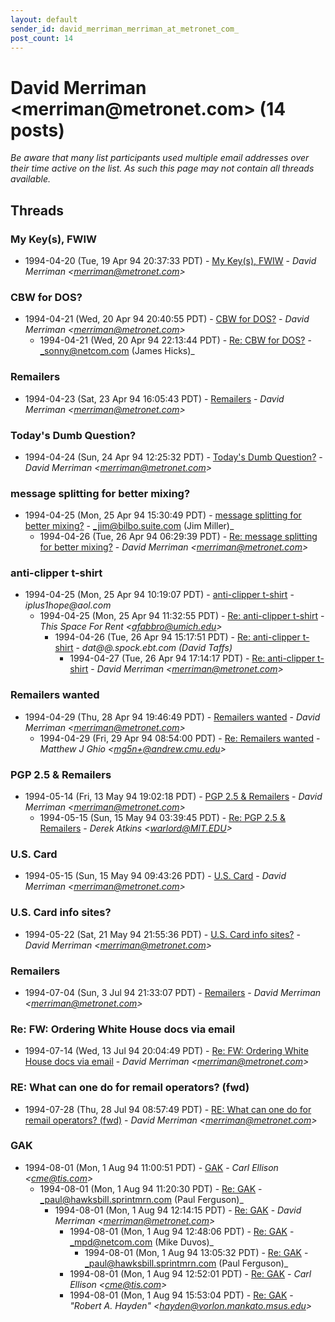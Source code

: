 ```yaml
---
layout: default
sender_id: david_merriman_merriman_at_metronet_com_
post_count: 14
---
```


# David Merriman <merriman<span>@</span>metronet.com> (14 posts)

_Be aware that many list participants used multiple email addresses over their time active on the list. As such this page may not contain all threads available._

## Threads

### My Key(s), FWIW
+ 1994-04-20 (Tue, 19 Apr 94 20:37:33 PDT) - [My Key(s), FWIW](/archive/1994/04/8d177158418aaa029b0197799aaa20b71ff74d21c81d596f0ef43c1f6d7758d8) - _David Merriman \<merriman@metronet.com\>_

### CBW for DOS?
+ 1994-04-21 (Wed, 20 Apr 94 20:40:55 PDT) - [CBW for DOS?](/archive/1994/04/fb5510901f27839e973f6f75c3e9e1f6805d192f45f754b8e37f4b22fe716ee4) - _David Merriman \<merriman@metronet.com\>_
  + 1994-04-21 (Wed, 20 Apr 94 22:13:44 PDT) - [Re: CBW for DOS?](/archive/1994/04/bc7dba608db6d07bb89d2e17f03080036b474efb0e3cf4d5a6a43fff465cf284) - _sonny@netcom.com (James Hicks)_

### Remailers
+ 1994-04-23 (Sat, 23 Apr 94 16:05:43 PDT) - [Remailers](/archive/1994/04/a50862e83f8f2c7ea1aa652b86a0fa139f61e5411e1778ee9eeac85dadf428a2) - _David Merriman \<merriman@metronet.com\>_

### Today's Dumb Question?
+ 1994-04-24 (Sun, 24 Apr 94 12:25:32 PDT) - [Today's Dumb Question?](/archive/1994/04/f862c9ecd130a22694a656ff0721ecc05a0a250f06079a988bdb92b919989ccc) - _David Merriman \<merriman@metronet.com\>_

### message splitting for better mixing?
+ 1994-04-25 (Mon, 25 Apr 94 15:30:49 PDT) - [message splitting for better mixing?](/archive/1994/04/c992c4b156d50abd21a4a80812ef660a90cc5bf80f4fdc8e414e8f91bd42a647) - _jim@bilbo.suite.com (Jim Miller)_
  + 1994-04-26 (Tue, 26 Apr 94 06:29:39 PDT) - [Re: message splitting for better mixing?](/archive/1994/04/7d0bbe2b1446507734eb7f505cb04c3189b6841db3f4bffe1b58ddd35a41f0a4) - _David Merriman \<merriman@metronet.com\>_

### anti-clipper t-shirt
+ 1994-04-25 (Mon, 25 Apr 94 10:19:07 PDT) - [anti-clipper t-shirt](/archive/1994/04/5d3258ca28def9d3ab3be7b88a0b049959bb7490d636953c670e0bb77af01047) - _iplus1hope@aol.com_
  + 1994-04-25 (Mon, 25 Apr 94 11:32:55 PDT) - [Re: anti-clipper t-shirt](/archive/1994/04/3f80cecfcfc2351178dea640b21e1464efcf59f8cc68e8e0bca93a4a6f7b9e04) - _This Space For Rent \<afabbro@umich.edu\>_
    + 1994-04-26 (Tue, 26 Apr 94 15:17:51 PDT) - [Re: anti-clipper t-shirt](/archive/1994/04/8d015ba59860eee14957e93f4c611c7159d04660f009eff53188c00e4e20c475) - _dat@@.spock.ebt.com (David Taffs)_
      + 1994-04-27 (Tue, 26 Apr 94 17:14:17 PDT) - [Re: anti-clipper t-shirt](/archive/1994/04/654cf18f917c2600ecfe5d5ad57da4fedd8854f5c14a0480ff88541ce3c390d6) - _David Merriman \<merriman@metronet.com\>_

### Remailers wanted
+ 1994-04-29 (Thu, 28 Apr 94 19:46:49 PDT) - [Remailers wanted](/archive/1994/04/bd36a5a47ffd03e351ba5c377fe500c638ae6dae939e642c48710edcefb2e6b1) - _David Merriman \<merriman@metronet.com\>_
  + 1994-04-29 (Fri, 29 Apr 94 08:54:00 PDT) - [Re: Remailers wanted](/archive/1994/04/af4aec25e389b15e3d1833334e4e31b59500baa294b010b6e14e9ffb51c5ef7f) - _Matthew J Ghio \<mg5n+@andrew.cmu.edu\>_

### PGP 2.5 & Remailers
+ 1994-05-14 (Fri, 13 May 94 19:02:18 PDT) - [PGP 2.5 & Remailers](/archive/1994/05/f16b80f82f952de58c1f7f1a56d2e5c8a1784846bc48ed5dafeb7b07270cbfd2) - _David Merriman \<merriman@metronet.com\>_
  + 1994-05-15 (Sun, 15 May 94 03:39:45 PDT) - [Re: PGP 2.5 & Remailers](/archive/1994/05/74e5ac69661e1d087dfe73b5dddf86cf03de1e161a25c1f7433c8a8639a67856) - _Derek Atkins \<warlord@MIT.EDU\>_

### U.S. Card
+ 1994-05-15 (Sun, 15 May 94 09:43:26 PDT) - [U.S. Card](/archive/1994/05/7d91d8ff0d0866b02d20cd0d6809f06d1ead65af4914a47470e4b820a681d562) - _David Merriman \<merriman@metronet.com\>_

### U.S. Card info sites?
+ 1994-05-22 (Sat, 21 May 94 21:55:36 PDT) - [U.S. Card info sites?](/archive/1994/05/e161e2604d4d732db252754aa380f849ce5ab202315df04ead289ad1e52a2286) - _David Merriman \<merriman@metronet.com\>_

### Remailers
+ 1994-07-04 (Sun, 3 Jul 94 21:33:07 PDT) - [Remailers](/archive/1994/07/d44a43c5c3f5378556d79fee153ba7854569ceb4af923fc956be1900dc9e7ef3) - _David Merriman \<merriman@metronet.com\>_

### Re:  FW: Ordering White House docs via email
+ 1994-07-14 (Wed, 13 Jul 94 20:04:49 PDT) - [Re:  FW: Ordering White House docs via email](/archive/1994/07/dd517e1ba71d524a1e252659fb289d11434f7d798f40bf8d8fcc23e984d9282f) - _David Merriman \<merriman@metronet.com\>_

### RE: What can one do for remail operators? (fwd)
+ 1994-07-28 (Thu, 28 Jul 94 08:57:49 PDT) - [RE: What can one do for remail operators? (fwd)](/archive/1994/07/2fcc92b8672de7ee4993afb383e9af79b40f6daed4ab35c029365f6ea60d9a2d) - _David Merriman \<merriman@metronet.com\>_

### GAK
+ 1994-08-01 (Mon, 1 Aug 94 11:00:51 PDT) - [GAK](/archive/1994/08/9ba9fce262becd9ccac79d0ad5e85095796a06ad5e1cf2914160decc427df6e0) - _Carl Ellison \<cme@tis.com\>_
  + 1994-08-01 (Mon, 1 Aug 94 11:20:30 PDT) - [Re: GAK](/archive/1994/08/a8733c8348d3eae065585da3f79416931a996d13727f49586964aec287505abd) - _paul@hawksbill.sprintmrn.com (Paul Ferguson)_
    + 1994-08-01 (Mon, 1 Aug 94 12:14:15 PDT) - [Re: GAK](/archive/1994/08/3afc6438cc82fc01b30199aa5a56c2def22b61d7a19a15f8c211573247eddf61) - _David Merriman \<merriman@metronet.com\>_
      + 1994-08-01 (Mon, 1 Aug 94 12:48:06 PDT) - [Re: GAK](/archive/1994/08/af719dc36a72141490e549aa87cde3f9894eaf637394290bd87cb76a334e58c8) - _mpd@netcom.com (Mike Duvos)_
        + 1994-08-01 (Mon, 1 Aug 94 13:05:32 PDT) - [Re: GAK](/archive/1994/08/78301228587a3ba378800ba5ae6817575396fc9208872ae380653b50fe13646d) - _paul@hawksbill.sprintmrn.com (Paul Ferguson)_
      + 1994-08-01 (Mon, 1 Aug 94 12:52:01 PDT) - [Re: GAK](/archive/1994/08/9a55bf7434a84956aba90ef8aae1fce2f9cc269bd9ec639f912200ca5c4a16b2) - _Carl Ellison \<cme@tis.com\>_
      + 1994-08-01 (Mon, 1 Aug 94 15:53:04 PDT) - [Re: GAK](/archive/1994/08/32aa3fb869f0e21b0ec2cb492ed5da38204a3e67897b98c49bc7c2ce5e77004b) - _"Robert A. Hayden" \<hayden@vorlon.mankato.msus.edu\>_

